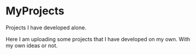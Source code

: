 # MyProjects
Projects I have developed alone.


Here I am uploading some projects that I have developed on my own. With my own ideas or not.
